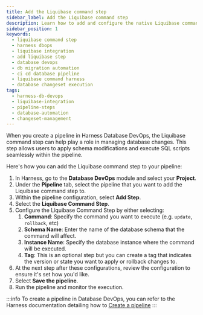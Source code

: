 ```yaml
---
title: Add the Liquibase command step
sidebar_label: Add the Liquibase command step
description: Learn how to add and configure the native Liquibase command step in Harness DB DevOps pipelines for advanced database control and flexibility.
sidebar_position: 1
keywords:
  - liquibase command step
  - harness dbops
  - liquibase integration
  - add liquibase step
  - database devops
  - db migration automation
  - ci cd database pipeline
  - liquibase command harness
  - database changeset execution
tags:
  - harness-db-devops
  - liquibase-integration
  - pipeline-steps
  - database-automation
  - changeset-management
---
```


When you create a pipeline in Harness Database DevOps, the Liquibase command step can help play a role in managing database changes. This step allows users to apply schema modifications and execute SQL scripts seamlessly within the pipeline.

Here's how you can add the Liquibase command step to your pipeline:

 1. In Harness, go to the **Database DevOps** module and select your **Project**. 
 2. Under the **Pipeline** tab, select the pipeline that you want to add the Liquibase command step to. 
 3. Within the pipeline configuration, select **Add Step**. 
 4. Select the **Liquibase Command Step**. 
 5. Configure the Liquibase Command Step by either selecting: 
    1. **Command**: Specify the command you want to execute (e.g. `update`, `rollback`, etc)
    1. **Schema Name**: Enter the name of the database schema that the command will affect. 
    1. **Instance Name**: Specify the database instance where the command will be executed. 
    1. **Tag**: This is an optional step but you can create a tag that indicates the version or state you want to apply or rollback changes to. 
 6. At the next step after these configurations, review the configuration to ensure it's set how you'd like. 
 7. Select **Save the pipeline**. 
 8. Run the pipeline and monitor the execution. 

:::info
To create a pipeline in Database DevOps, you can refer to the Harness documentation detailing how to [Create a pipeline](/docs/database-devops/use-database-devops/create-a-pipeline)
:::